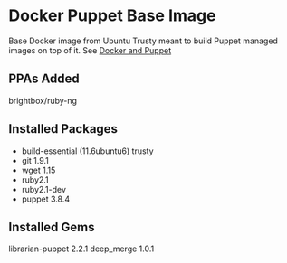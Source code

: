 # Docker Puppet Base Image
Base Docker image from Ubuntu Trusty meant to build Puppet managed images on top of it. See [Docker and Puppet](https://puppetlabs.com/presentations/using-docker-puppet-james-turnbull-kickstarter)
## PPAs Added
brightbox/ruby-ng
## Installed Packages
 * build-essential (11.6ubuntu6) trusty
 * git 1.9.1
 * wget 1.15
 * ruby2.1
 * ruby2.1-dev
 * puppet 3.8.4

## Installed Gems
librarian-puppet 2.2.1
deep_merge 1.0.1
